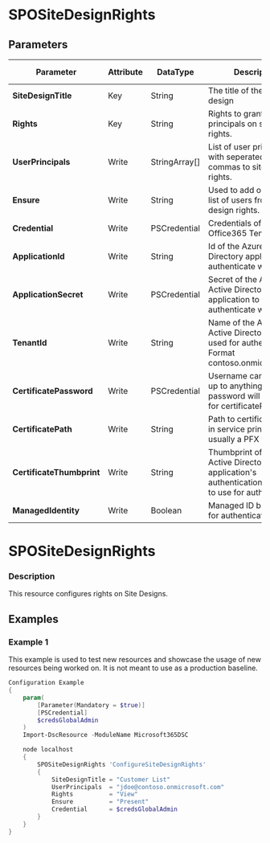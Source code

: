 ﻿# SPOSiteDesignRights

## Parameters

| Parameter | Attribute | DataType | Description | Allowed Values |
| --- | --- | --- | --- | --- |
| **SiteDesignTitle** | Key | String | The title of the site design ||
| **Rights** | Key | String | Rights to grant user principals on site design rights. |View, None|
| **UserPrincipals** | Write | StringArray[] | List of user principals with seperated by commas to site design rights. ||
| **Ensure** | Write | String | Used to add or remove list of users from site design rights. |Present, Absent|
| **Credential** | Write | PSCredential | Credentials of the Office365 Tenant Admin. ||
| **ApplicationId** | Write | String | Id of the Azure Active Directory application to authenticate with. ||
| **ApplicationSecret** | Write | PSCredential | Secret of the Azure Active Directory application to authenticate with. ||
| **TenantId** | Write | String | Name of the Azure Active Directory tenant used for authentication. Format contoso.onmicrosoft.com ||
| **CertificatePassword** | Write | PSCredential | Username can be made up to anything but password will be used for certificatePassword ||
| **CertificatePath** | Write | String | Path to certificate used in service principal usually a PFX file. ||
| **CertificateThumbprint** | Write | String | Thumbprint of the Azure Active Directory application's authentication certificate to use for authentication. ||
| **ManagedIdentity** | Write | Boolean | Managed ID being used for authentication. ||

# SPOSiteDesignRights

### Description

This resource configures rights on Site Designs.

## Examples

### Example 1

This example is used to test new resources and showcase the usage of new resources being worked on.
It is not meant to use as a production baseline.

```powershell
Configuration Example
{
    param(
        [Parameter(Mandatory = $true)]
        [PSCredential]
        $credsGlobalAdmin
    )
    Import-DscResource -ModuleName Microsoft365DSC

    node localhost
    {
        SPOSiteDesignRights 'ConfigureSiteDesignRights'
        {
            SiteDesignTitle = "Customer List"
            UserPrincipals  = "jdoe@contoso.onmicrosoft.com"
            Rights          = "View"
            Ensure          = "Present"
            Credential      = $credsGlobalAdmin
        }
    }
}
```

